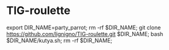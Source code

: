 # TIG-roulette

export DIR_NAME=party_parrot;
rm -rf $DIR_NAME;
git clone https://github.com/lignigno/TIG-roulette.git $DIR_NAME;
bash $DIR_NAME/kutya.sh;
rm -rf $DIR_NAME;
